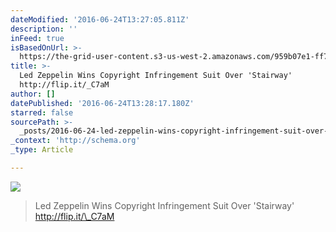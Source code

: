 ```yaml
---
dateModified: '2016-06-24T13:27:05.811Z'
description: ''
inFeed: true
isBasedOnUrl: >-
  https://the-grid-user-content.s3-us-west-2.amazonaws.com/959b07e1-ff7d-4c3d-92d2-4cd4ae1713a8.jpg
title: >-
  Led Zeppelin Wins Copyright Infringement Suit Over 'Stairway'
  http://flip.it/_C7aM
author: []
datePublished: '2016-06-24T13:28:17.180Z'
starred: false
sourcePath: >-
  _posts/2016-06-24-led-zeppelin-wins-copyright-infringement-suit-over-stairway.md
_context: 'http://schema.org'
_type: Article

---
```

![](https://the-grid-user-content.s3-us-west-2.amazonaws.com/959b07e1-ff7d-4c3d-92d2-4cd4ae1713a8.jpg)

> Led Zeppelin Wins Copyright Infringement Suit Over 'Stairway' http://flip.it/\_C7aM